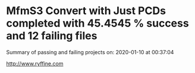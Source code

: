# MfmS3 Convert with Just PCDs completed with 45.4545 % success and 12 failing files

Summary of passing and failing projects on: 2020-01-10 at 00:37:04

http://www.ryffine.com

